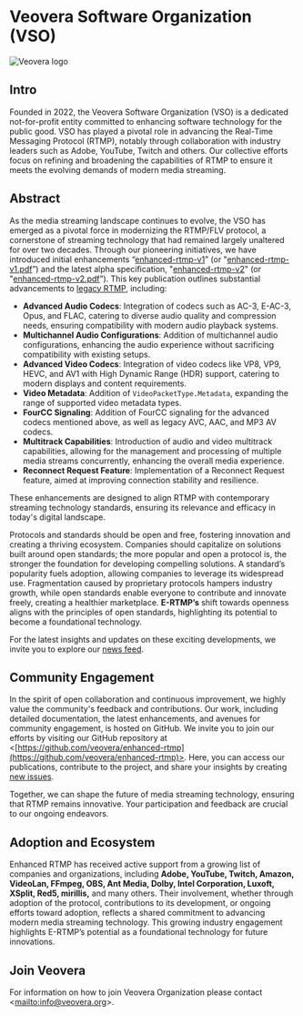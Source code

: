 <!-- THIS FILE IS GENERATED, DON'T EDIT -->

# Veovera Software Organization (VSO)

![Veovera logo](https://veovera.github.io/enhanced-rtmp/vso_logo.png)

## Intro

Founded in 2022, the Veovera Software Organization (VSO) is a dedicated not-for-profit entity committed to enhancing software technology for the public good. VSO has played a pivotal role in advancing the Real-Time Messaging Protocol (RTMP), notably through collaboration with industry leaders such as Adobe, YouTube, Twitch and others. Our collective efforts focus on refining and broadening the capabilities of RTMP to ensure it meets the evolving demands of modern media streaming.

## Abstract

As the media streaming landscape continues to evolve, the VSO has emerged as a pivotal force in modernizing the RTMP/FLV protocol, a cornerstone of streaming technology that had remained largely unaltered for over two decades. Through our pioneering initiatives, we have introduced initial enhancements “[enhanced-rtmp-v1](https://veovera.github.io/enhanced-rtmp/docs/enhanced/enhanced-rtmp-v1)” (or "[enhanced-rtmp-v1.pdf](https://veovera.github.io/enhanced-rtmp/docs/enhanced/enhanced-rtmp-v1.pdf)”) and the latest alpha specification, "[enhanced-rtmp-v2](https://veovera.github.io/enhanced-rtmp/docs/enhanced/enhanced-rtmp-v2)" (or "[enhanced-rtmp-v2.pdf](https://veovera.github.io/enhanced-rtmp/docs/enhanced/enhanced-rtmp-v2.pdf)”). This key publication outlines substantial advancements to [legacy RTMP](https://veovera.org/docs/legacy/), including:

- **Advanced Audio Codecs**: Integration of codecs such as AC-3, E-AC-3, Opus, and FLAC, catering to diverse audio quality and compression needs, ensuring compatibility with modern audio playback systems.
- **Multichannel Audio Configurations**: Addition of multichannel audio configurations, enhancing the audio experience without sacrificing compatibility with existing setups.
- **Advanced Video Codecs**: Integration of video codecs like VP8, VP9, HEVC, and AV1 with High Dynamic Range (HDR) support, catering to modern displays and content requirements.
- **Video Metadata**: Addition of `VideoPacketType.Metadata`, expanding the range of supported video metadata types.
- **FourCC Signaling**: Addition of FourCC signaling for the advanced codecs mentioned above, as well as legacy AVC, AAC, and MP3 AV codecs.
- **Multitrack Capabilities**: Introduction of audio and video multitrack capabilities, allowing for the management and processing of multiple media streams concurrently, enhancing the overall media experience.
- **Reconnect Request Feature**: Implementation of a Reconnect Request feature, aimed at improving connection stability and resilience.

These enhancements are designed to align RTMP with contemporary streaming technology standards, ensuring its relevance and efficacy in today's digital landscape.

Protocols and standards should be open and free, fostering innovation and creating a thriving ecosystem. Companies should capitalize on solutions built around open standards; the more popular and open a protocol is, the stronger the foundation for developing compelling solutions. A standard’s popularity fuels adoption, allowing companies to leverage its widespread use. Fragmentation caused by proprietary protocols hampers industry growth, while open standards enable everyone to contribute and innovate freely, creating a healthier marketplace. **E-RTMP’s** shift towards openness aligns with the principles of open standards, highlighting its potential to become a foundational technology.

For the latest insights and updates on these exciting developments, we invite you to explore our [news feed](https://veovera.github.io/enhanced-rtmp/docs/news/feed).

## Community Engagement

In the spirit of open collaboration and continuous improvement, we highly value the community's feedback and contributions. Our work, including detailed documentation, the latest enhancements, and avenues for community engagement, is hosted on GitHub. We invite you to join our efforts by visiting our GitHub repository at <[https://github.com/veovera/enhanced-rtmp](https://github.com/veovera/enhanced-rtmp)>. Here, you can access our publications, contribute to the project, and share your insights by creating [new issues](https://github.com/veovera/enhanced-rtmp/issues).

Together, we can shape the future of media streaming technology, ensuring that RTMP remains innovative. Your participation and feedback are crucial to our ongoing endeavors.

## Adoption and Ecosystem

Enhanced RTMP has received active support from a growing list of companies and organizations, including **Adobe, YouTube, Twitch, Amazon, VideoLan, FFmpeg, OBS, Ant Media, Dolby, Intel Corporation, Luxoft, XSplit, Red5, mirillis,** and many others. Their involvement, whether through adoption of the protocol, contributions to its development, or ongoing efforts toward adoption, reflects a shared commitment to advancing modern media streaming technology. This growing industry engagement highlights E-RTMP’s potential as a foundational technology for future innovations.

## Join Veovera

For information on how to join Veovera Organization please contact <[mailto:info@veovera.org](mailto:info@veovera.org)>.
